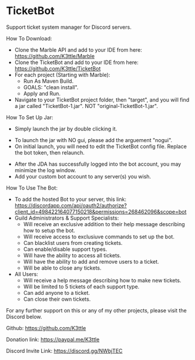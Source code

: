 # TicketBot
Support ticket system manager for Discord servers.

How To Download:
  - Clone the Marble API and add to your IDE from here: https://github.com/K3ttle/Marble
  - Clone the TicketBot and add to your IDE from here: https://github.com/K3ttle/TicketBot
  - For each project (Starting with Marble):
    - Run As Maven Build.
    - GOALS: "clean install".
    - Apply and Run.
  - Navigate to your TicketBot project folder, then "target", and you will find a jar called "TicketBot-1.jar". NOT "original-TicketBot-1.jar".
  
How To Set Up Jar:
 - Simply launch the jar by double clicking it.
 * To launch the jar with NO gui, please add the arguement "nogui".
 * On initial launch, you will need to edit the TicketBot config file. Replace the bot token, then relaunch.
 - After the JDA has successfully logged into the bot account, you may minimize the log window.
 - Add your custom bot account to any server(s) you wish.
 
How To Use The Bot:
 - To add the hosted Bot to your server, this link: https://discordapp.com/api/oauth2/authorize?client_id=498422164077150218&permissions=268462096&scope=bot
 - Guild Administrators & Support Specialists:
   - Will receive an exclusive addition to their help message describing how to setup the bot.
   - Will receive access to exclusiuve commands to set up the bot.
   - Can blacklist users from creating tickets.
   - Can enable/disable support types.
   - Will have the ability to access all tickets.
   - Will have the ability to add and remove users to a ticket.
   - Will be able to close any tickets.
 - All Users:
   - Will receive a help message describing how to make new tickets.
   - Will be limited to 5 tickets of each support type.
   - Can add anyone to a ticket.
   - Can close their own tickets.


For any further support on this or any of my other projects, please visit the Discord below.

Github: <https://github.com/K3ttle>

Donation link: <https://paypal.me/K3ttle>

Discord Invite Link: <https://discord.gg/NWbjTEC>
